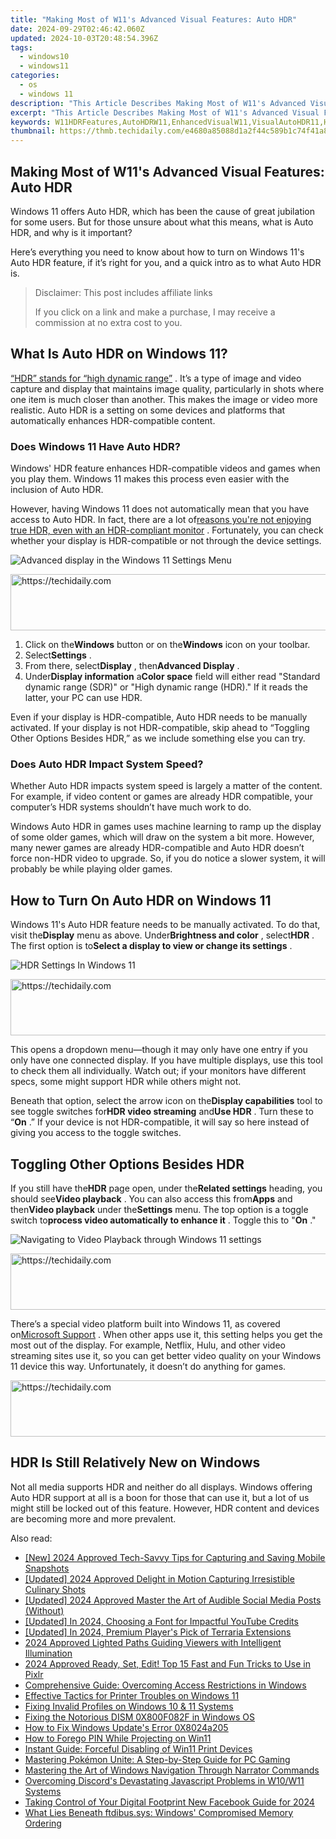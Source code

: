 ```yaml
---
title: "Making Most of W11's Advanced Visual Features: Auto HDR"
date: 2024-09-29T02:46:42.060Z
updated: 2024-10-03T20:48:54.396Z
tags:
  - windows10
  - windows11
categories:
  - os
  - windows 11
description: "This Article Describes Making Most of W11's Advanced Visual Features: Auto HDR"
excerpt: "This Article Describes Making Most of W11's Advanced Visual Features: Auto HDR"
keywords: W11HDRFeatures,AutoHDRW11,EnhancedVisualW11,VisualAutoHDR11,HDRImagingW11,AdvancedAutoHDR,VisualTechnologyW11
thumbnail: https://thmb.techidaily.com/e4680a85088d1a2f44c589b1c74f41a831760d9eaf6ae422f8b959a2a9262d12.jpg
---
```


## Making Most of W11's Advanced Visual Features: Auto HDR

 Windows 11 offers Auto HDR, which has been the cause of great jubilation for some users. But for those unsure about what this means, what is Auto HDR, and why is it important?

 Here’s everything you need to know about how to turn on Windows 11's Auto HDR feature, if it’s right for you, and a quick intro as to what Auto HDR is.

>  Disclaimer: This post includes affiliate links
>
>  If you click on a link and make a purchase, I may receive a commission at no extra cost to you.
>

## What Is Auto HDR on Windows 11?

[“HDR” stands for “high dynamic range”](https://www.makeuseof.com/what-is-hdr/) . It’s a type of image and video capture and display that maintains image quality, particularly in shots where one item is much closer than another. This makes the image or video more realistic. Auto HDR is a setting on some devices and platforms that automatically enhances HDR-compatible content.

### Does Windows 11 Have Auto HDR?

 Windows' HDR feature enhances HDR-compatible videos and games when you play them. Windows 11 makes this process even easier with the inclusion of Auto HDR.

 However, having Windows 11 does not automatically mean that you have access to Auto HDR. In fact, there are a lot of[reasons you're not enjoying true HDR, even with an HDR-compliant monitor](https://www.makeuseof.com/reasons-not-enjoying-true-hdr/) . Fortunately, you can check whether your display is HDR-compatible or not through the device settings.

![Advanced display in the Windows 11 Settings Menu](https://static1.makeuseofimages.com/wordpress/wp-content/uploads/2022/11/Advanced-display.jpg)

<!-- affiliate ads begin -->
<a href="https://appsumo.8odi.net/c/5597632/2105877/7443" target="_top" id="2105877">
  <img src="//a.impactradius-go.com/display-ad/7443-2105877" border="0" alt="https://techidaily.com" width="728" height="90"/>
</a>
<img height="0" width="0" src="https://appsumo.8odi.net/i/5597632/2105877/7443" style="position:absolute;visibility:hidden;" border="0" />
<!-- affiliate ads end -->

1. Click on the**Windows** button or on the**Windows** icon on your toolbar.
2. Select**Settings** .
3. From there, select**Display** , then**Advanced Display** .
4. Under**Display information** a**Color space** field will either read "Standard dynamic range (SDR)" or "High dynamic range (HDR)." If it reads the latter, your PC can use HDR.

 Even if your display is HDR-compatible, Auto HDR needs to be manually activated. If your display is not HDR-compatible, skip ahead to “Toggling Other Options Besides HDR,” as we include something else you can try.

### Does Auto HDR Impact System Speed?

 Whether Auto HDR impacts system speed is largely a matter of the content. For example, if video content or games are already HDR compatible, your computer’s HDR systems shouldn’t have much work to do.

 Windows Auto HDR in games uses machine learning to ramp up the display of some older games, which will draw on the system a bit more. However, many newer games are already HDR-compatible and Auto HDR doesn’t force non-HDR video to upgrade. So, if you do notice a slower system, it will probably be while playing older games.

## How to Turn On Auto HDR on Windows 11

 Windows 11's Auto HDR feature needs to be manually activated. To do that, visit the**Display** menu as above. Under**Brightness and color** , select**HDR** . The first option is to**Select a display to view or change its settings** .

![HDR Settings In Windows 11](https://static1.makeuseofimages.com/wordpress/wp-content/uploads/2022/11/system-display-HDR.jpg)

<!-- affiliate ads begin -->
<a href="https://aligracehair.sjv.io/c/5597632/1972670/19272" target="_top" id="1972670">
  <img src="//a.impactradius-go.com/display-ad/19272-1972670" border="0" alt="https://techidaily.com" width="728" height="90"/>
</a>
<img height="0" width="0" src="https://aligracehair.sjv.io/i/5597632/1972670/19272" style="position:absolute;visibility:hidden;" border="0" />
<!-- affiliate ads end -->

 This opens a dropdown menu—though it may only have one entry if you only have one connected display. If you have multiple displays, use this tool to check them all individually. Watch out; if your monitors have different specs, some might support HDR while others might not.

 Beneath that option, select the arrow icon on the**Display capabilities** tool to see toggle switches for**HDR video streaming** and**Use HDR** . Turn these to “**On** .” If your device is not HDR-compatible, it will say so here instead of giving you access to the toggle switches.

## Toggling Other Options Besides HDR

 If you still have the**HDR** page open, under the**Related settings** heading, you should see**Video playback** . You can also access this from**Apps** and then**Video playback** under the**Settings** menu. The top option is a toggle switch to**process video automatically to enhance it** . Toggle this to "**On** ."

![Navigating to Video Playback through Windows 11 settings](https://static1.makeuseofimages.com/wordpress/wp-content/uploads/2022/11/Apps-video-playback.jpg)

<!-- affiliate ads begin -->
<a href="https://ephamedtechinc.pxf.io/c/5597632/2137209/26400" target="_top" id="2137209">
  <img src="//a.impactradius-go.com/display-ad/26400-2137209" border="0" alt="https://techidaily.com" width="728" height="90"/>
</a>
<img height="0" width="0" src="https://ephamedtechinc.pxf.io/i/5597632/2137209/26400" style="position:absolute;visibility:hidden;" border="0" />
<!-- affiliate ads end -->

 There’s a special video platform built into Windows 11, as covered on[Microsoft Support](https://support.microsoft.com/en-us/windows/video-playback-settings-in-windows-39ad5cbf-b2d1-2664-bd55-65028db05579#WindowsVersion=Windows%5F11) . When other apps use it, this setting helps you get the most out of the display. For example, Netflix, Hulu, and other video streaming sites use it, so you can get better video quality on your Windows 11 device this way. Unfortunately, it doesn’t do anything for games.

<!-- affiliate ads begin -->
<a href="https://aligracehair.sjv.io/c/5597632/1934292/19272" target="_top" id="1934292">
  <img src="//a.impactradius-go.com/display-ad/19272-1934292" border="0" alt="https://techidaily.com" width="728" height="90"/>
</a>
<img height="0" width="0" src="https://aligracehair.sjv.io/i/5597632/1934292/19272" style="position:absolute;visibility:hidden;" border="0" />
<!-- affiliate ads end -->

## HDR Is Still Relatively New on Windows

 Not all media supports HDR and neither do all displays. Windows offering Auto HDR support at all is a boon for those that can use it, but a lot of us might still be locked out of this feature. However, HDR content and devices are becoming more and more prevalent.

<ins class="adsbygoogle"
     style="display:block"
     data-ad-format="autorelaxed"
     data-ad-client="ca-pub-7571918770474297"
     data-ad-slot="1223367746"></ins>

<ins class="adsbygoogle"
     style="display:block"
     data-ad-client="ca-pub-7571918770474297"
     data-ad-slot="8358498916"
     data-ad-format="auto"
     data-full-width-responsive="true"></ins>

<span class="atpl-alsoreadstyle">Also read:</span>
<div><ul>
<li><a href="https://snapchat-videos.techidaily.com/new-2024-approved-tech-savvy-tips-for-capturing-and-saving-mobile-snapshots/"><u>[New] 2024 Approved Tech-Savvy Tips for Capturing and Saving Mobile Snapshots</u></a></li>
<li><a href="https://article-helps.techidaily.com/updated-2024-approved-delight-in-motion-capturing-irresistible-culinary-shots/"><u>[Updated] 2024 Approved Delight in Motion Capturing Irresistible Culinary Shots</u></a></li>
<li><a href="https://instagram-videos.techidaily.com/updated-2024-approved-master-the-art-of-audible-social-media-posts-without/"><u>[Updated] 2024 Approved Master the Art of Audible Social Media Posts (Without)</u></a></li>
<li><a href="https://eaxpv-info.techidaily.com/updated-in-2024-choosing-a-font-for-impactful-youtube-credits/"><u>[Updated] In 2024, Choosing a Font for Impactful YouTube Credits</u></a></li>
<li><a href="https://video-screen-grab.techidaily.com/updated-in-2024-premium-players-pick-of-terraria-extensions/"><u>[Updated] In 2024, Premium Player's Pick of Terraria Extensions</u></a></li>
<li><a href="https://some-guidance.techidaily.com/2024-approved-lighted-paths-guiding-viewers-with-intelligent-illumination/"><u>2024 Approved Lighted Paths Guiding Viewers with Intelligent Illumination</u></a></li>
<li><a href="https://extra-support.techidaily.com/2024-approved-ready-set-edit-top-15-fast-and-fun-tricks-to-use-in-pixlr/"><u>2024 Approved Ready, Set, Edit! Top 15 Fast and Fun Tricks to Use in Pixlr</u></a></li>
<li><a href="https://win11.techidaily.com/comprehensive-guide-overcoming-access-restrictions-in-windows/"><u>Comprehensive Guide: Overcoming Access Restrictions in Windows</u></a></li>
<li><a href="https://win11.techidaily.com/effective-tactics-for-printer-troubles-on-windows-11/"><u>Effective Tactics for Printer Troubles on Windows 11</u></a></li>
<li><a href="https://win11.techidaily.com/fixing-invalid-profiles-on-windows-10-and-11-systems/"><u>Fixing Invalid Profiles on Windows 10 & 11 Systems</u></a></li>
<li><a href="https://windows11.techidaily.com/fixing-the-notorious-dism-0x800f082f-in-windows-os/"><u>Fixing the Notorious DISM 0X800F082F in Windows OS</u></a></li>
<li><a href="https://win11.techidaily.com/how-to-fix-windows-updates-error-0x8024a205/"><u>How to Fix Windows Update's Error 0X8024a205</u></a></li>
<li><a href="https://win11.techidaily.com/how-to-forego-pin-while-projecting-on-win11/"><u>How to Forego PIN While Projecting on Win11</u></a></li>
<li><a href="https://win11.techidaily.com/instant-guide-forceful-disabling-of-win11-print-devices/"><u>Instant Guide: Forceful Disabling of Win11 Print Devices</u></a></li>
<li><a href="https://tech-renaissance.techidaily.com/mastering-pokemon-unite-a-step-by-step-guide-for-pc-gaming/"><u>Mastering Pokémon Unite: A Step-by-Step Guide for PC Gaming</u></a></li>
<li><a href="https://win11.techidaily.com/mastering-the-art-of-windows-navigation-through-narrator-commands/"><u>Mastering the Art of Windows Navigation Through Narrator Commands</u></a></li>
<li><a href="https://win11.techidaily.com/overcoming-discords-devastating-javascript-problems-in-w10w11-systems/"><u>Overcoming Discord's Devastating Javascript Problems in W10/W11 Systems</u></a></li>
<li><a href="https://facebook-videos.techidaily.com/taking-control-of-your-digital-footprint-new-facebook-guide-for-2024/"><u>Taking Control of Your Digital Footprint New Facebook Guide for 2024</u></a></li>
<li><a href="https://win11.techidaily.com/what-lies-beneath-ftdibussys-windows-compromised-memory-ordering/"><u>What Lies Beneath ftdibus.sys: Windows' Compromised Memory Ordering</u></a></li>
</ul></div>

